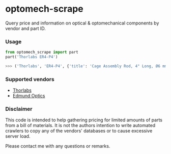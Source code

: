 # optomech-scrape

Query price and information on optical & optomechanical components by vendor and part ID.

### Usage

```python
from optomech_scrape import part
part('Thorlabs ER4-P4')

>>> ('Thorlabs', 'ER4-P4', {'title': 'Cage Assembly Rod, 4" Long, Ø6 mm, 4 Pack', 'price': '€24.52'}, 'https://www.thorlabs.com/thorproduct.cfm?partnumber=ER4-P4')
```

### Supported vendors

- [Thorlabs](https://www.thorlabs.com/)
- [Edmund Optics](https://www.edmundoptics.com/)

### Disclaimer

This code is intended to help gathering pricing for limited amounts of parts from a bill of materials. It is not the authors intention to write automated crawlers to copy any of the vendors' databases or to cause excessive server load. 

Please contact me with any questions or remarks.

